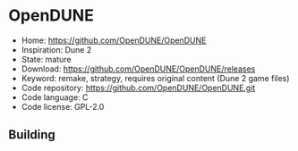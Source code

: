 # OpenDUNE

- Home: https://github.com/OpenDUNE/OpenDUNE
- Inspiration: Dune 2
- State: mature
- Download: https://github.com/OpenDUNE/OpenDUNE/releases
- Keyword: remake, strategy, requires original content (Dune 2 game files)
- Code repository: https://github.com/OpenDUNE/OpenDUNE.git
- Code language: C
- Code license: GPL-2.0

## Building
